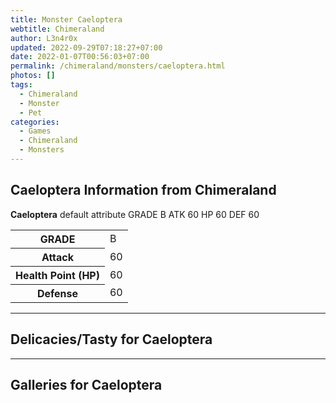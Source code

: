 ```yaml
---
title: Monster Caeloptera
webtitle: Chimeraland
author: L3n4r0x
updated: 2022-09-29T07:18:27+07:00
date: 2022-01-07T00:56:03+07:00
permalink: /chimeraland/monsters/caeloptera.html
photos: []
tags:
  - Chimeraland
  - Monster
  - Pet
categories:
  - Games
  - Chimeraland
  - Monsters
---
```


<section id="bootstrap-wrapper"><link rel="stylesheet" href="https://cdn.statically.io/gh/dimaslanjaka/Web-Manajemen/40ac3225/css/bootstrap-4.5-wrapper.css"/><h2>Caeloptera Information from Chimeraland</h2><p><b>Caeloptera</b> default attribute GRADE B ATK 60 HP 60 DEF 60<table><tr><th>GRADE</th><td>B</td></tr><tr><th>Attack</th><td>60</td></tr><tr><th>Health Point (HP)</th><td>60</td></tr><tr><th>Defense</th><td>60</td></tr></table></p><hr/><h2>Delicacies/Tasty for Caeloptera</h2><hr/><div id="gallery"><h2>Galleries for Caeloptera</h2><div class="row"></div></div></section>